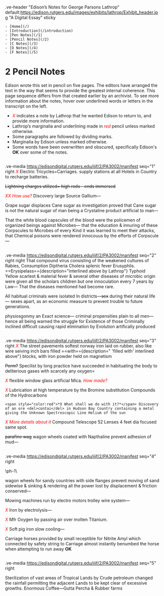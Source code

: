 .ve-header "Edison’s Notes for George Parsons Lathrop" default:https://edison.rutgers.edu/images/exhibits/lathrop/Exhibit_header.jpg "A Digital Essay" sticky

    - [Home](/)
    - [Introduction](/introduction)
    - [Pen Notes](/1)
    - [Pencil Notes](/2)
    - [C Notes](/3)
    - [D Notes](/4)
    - [F Notes](/5)
    
# 2 Pencil Notes

Edison wrote this set in pencil on five pages. The editors have arranged the text in the way that seems to provide the greatest internal coherence. This page sequence differs from that created earlier by an archivist. To see more information about the notes, hover over underlined words or letters in the transcript on the left.
- <span style="color:red">*X*</span> indicates a note by Lathrop that he wanted Edison to return to, and provide more information. 
- Lathrop’s marginalia and underlining made in <span style="color:red">*red*</span> pencil unless marked otherwise. 
- Some paragraphs are followed by dividing marks. 
- Marginalia by Edison unless marked otherwise. 
- Some words have been overwritten and obscured, specifically Edison's **OK** over some of the notes. 

##
.ve-media https://edisondigital.rutgers.edu/iiif/2/PA3002/manifest seq="1" right
<span style="color:red">*X*</span> Electric Tricycles=Carriages. supply stations at all Hotels in Country to recharge batteries.

~~Lightning charges utilized= high rods—ends immersed~~
 
<span style="color:red">*XX How use?*</span> Discovery large Source Gallium—

Grape sugar displaces Cane sugar as investigation proved that Cane sugar is not the natural sugar of man being a Crystaline product artificial to man—

That the white blood capscules of the blood were the policemen of organized beings against Microbes— that the education & innuring of these Corpscules to Microbes of every Kind it was learned to meet their attacks, that Chemical poisons were rendered innocouus by the efforts of Corpscule—

##
.ve-media https://edisondigital.rutgers.edu/iiif/2/PA3002/manifest seq="2" right right
That compound virus consisting of the weakened cultures of Rabies, Consumption Diptheria Cholera splenic fever Erusyphlis. ==Erysipelass=={description="interlined above by Lathrop"} Typhoid Yellow scarlest & malerial fever & several other diseases of microbic origin were given all the scholars children but one innoculation every 7 years by Law— That the diseases mentioned had become rare.

 All habitual criminals were isolated In districts—<del>sex</del> during their natural life— sexes apart, as an economic measure to prevent trouble to future generations. 

physiosgonmy an Exact science— criminal propensities plain to all men— hence all being warned the struggle for Existence of those Criminally inclined difficult causing rapid elimination by Evolution artifically produced

##
.ve-media https://edisondigital.rutgers.edu/iiif/2/PA3002/manifest seq="3" right
<span style="color:red">*X*</span> The street pavements softest norway iron laid on rubber, also like wire seiving inch bars filled ==with=={description=" 'filled with' interlined above"} blocks, with iron powder held on magnetism 
    
<del>Perm?</del> Specilist by long practice have succeeded in habituating the body to deliterious gases with scarcely any oxygen=

<span style="color:red">*X*</span> flexible window glass artificial Mica. <span style="color:red">*How made?*</span> <OK>

<span style="color:red">*X*</span> Lubrication at high temperature by the Bromine substitution Compounds of the Hydrocarbons

    <span style="color:red">*X What shall we do with it?*</span> Discovery of an ore <del>contai</del> in Hudson Bay Country containing a metal giving the Unknown Spectroscopic Line Helium of the sun

<span style="color:red">*X More details about it*</span> Compound Telescope 52 Lenses 4 feet dia focused same spot.

<del>parafine wag</del> wagon wheels coated with Napthaline prevent adhesion of mud— 
##
.ve-media https://edisondigital.rutgers.edu/iiif/2/PA3002/manifest seq="4" right

\ph-1\
	
wagon wheels for sandy countries with side flanges prevent moving of sand sidewise & sinking & rendering all the power lost by displacement & friction conserved— 

Mowing machines run by electro motors trolley wire system—

<span style="color:red">*X*</span> Iron by electrolysis—

<span style="color:red">*X*</span> Mfr Oxygen by passing air over molten Titanium.

<span style="color:red">*X*</span> Soft pig iron slow cooling—

Carriage horses provided by small receptible for Nitrite Amyl which connected by safety string to Carriage almost instantly benumbed the horse when attempting to run away  **OK**
##
.ve-media https://edisondigital.rutgers.edu/iiif/2/PA3002/manifest seq="5" right

Sterilization of vast areas of Tropical Lands by Crude petroleum changed the rainfall permitting the adjacent Lands to be kept clear of excessive growths. 
Enormous Coffee—Gutta Percha & Rubber farms

